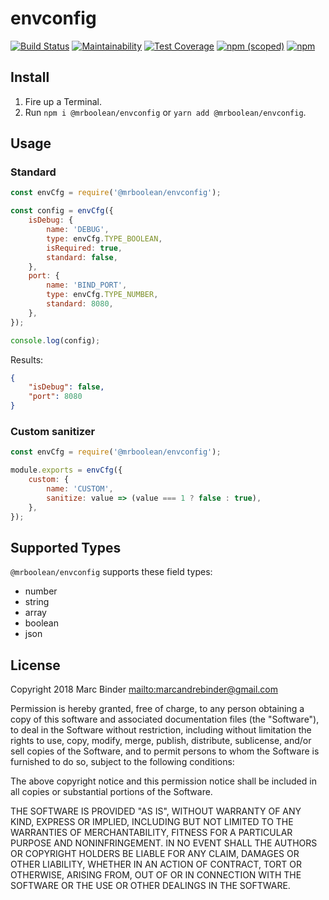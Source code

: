 # envconfig

[![Build Status](https://travis-ci.org/MrBoolean/envconfig.svg?branch=master)](https://travis-ci.org/MrBoolean/envconfig) [![Maintainability](https://api.codeclimate.com/v1/badges/d78a9e4a4d079f980c01/maintainability)](https://codeclimate.com/github/MrBoolean/envconfig/maintainability) [![Test Coverage](https://api.codeclimate.com/v1/badges/d78a9e4a4d079f980c01/test_coverage)](https://codeclimate.com/github/MrBoolean/envconfig/test_coverage) [![npm (scoped)](https://img.shields.io/npm/v/@mrboolean/envconfig.svg)]() [![npm](https://img.shields.io/npm/dm/@mrboolean/envconfig.svg)]()

## Install

1. Fire up a Terminal.
1. Run `npm i @mrboolean/envconfig` or `yarn add @mrboolean/envconfig`.

## Usage

### Standard

```javascript
const envCfg = require('@mrboolean/envconfig');

const config = envCfg({
    isDebug: {
        name: 'DEBUG',
        type: envCfg.TYPE_BOOLEAN,
        isRequired: true,
        standard: false,
    },
    port: {
        name: 'BIND_PORT',
        type: envCfg.TYPE_NUMBER,
        standard: 8080,
    },
});

console.log(config);
```

Results:

```json
{
    "isDebug": false,
    "port": 8080
}
```

### Custom sanitizer

```javascript
const envCfg = require('@mrboolean/envconfig');

module.exports = envCfg({
    custom: {
        name: 'CUSTOM',
        sanitize: value => (value === 1 ? false : true),
    },
});
```

## Supported Types

`@mrboolean/envconfig` supports these field types:

* number
* string
* array
* boolean
* json

## License

Copyright 2018 Marc Binder <mailto:marcandrebinder@gmail.com>

Permission is hereby granted, free of charge, to any person obtaining a copy of this software and associated documentation files (the "Software"), to deal in the Software without restriction, including without limitation the rights to use, copy, modify, merge, publish, distribute, sublicense, and/or sell copies of the Software, and to permit persons to whom the Software is furnished to do so, subject to the following conditions:

The above copyright notice and this permission notice shall be included in all copies or substantial portions of the Software.

THE SOFTWARE IS PROVIDED "AS IS", WITHOUT WARRANTY OF ANY KIND, EXPRESS OR IMPLIED, INCLUDING BUT NOT LIMITED TO THE WARRANTIES OF MERCHANTABILITY, FITNESS FOR A PARTICULAR PURPOSE AND NONINFRINGEMENT. IN NO EVENT SHALL THE AUTHORS OR COPYRIGHT HOLDERS BE LIABLE FOR ANY CLAIM, DAMAGES OR OTHER LIABILITY, WHETHER IN AN ACTION OF CONTRACT, TORT OR OTHERWISE, ARISING FROM, OUT OF OR IN CONNECTION WITH THE SOFTWARE OR THE USE OR OTHER DEALINGS IN THE SOFTWARE.
